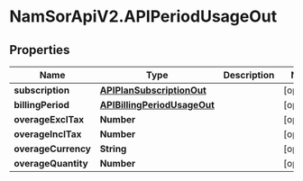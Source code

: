 # NamSorApiV2.APIPeriodUsageOut

## Properties
Name | Type | Description | Notes
------------ | ------------- | ------------- | -------------
**subscription** | [**APIPlanSubscriptionOut**](APIPlanSubscriptionOut.md) |  | [optional] 
**billingPeriod** | [**APIBillingPeriodUsageOut**](APIBillingPeriodUsageOut.md) |  | [optional] 
**overageExclTax** | **Number** |  | [optional] 
**overageInclTax** | **Number** |  | [optional] 
**overageCurrency** | **String** |  | [optional] 
**overageQuantity** | **Number** |  | [optional] 


